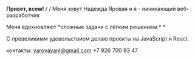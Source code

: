 **Привет, всем!**
/
/
Меня зовут Надежда Яровая и я - начинающий веб-разработчик 

Меня вдохновляют
*сложные задачи с лёгким решением
*
*

С превеликимм удовольствием делаю проекты на JavaScript и React. 


контакты:
yarovayanl@gmail.com
+7 926 700 93 47

